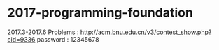 # 2017-programming-foundation
2017.3-2017.6
Problems : http://acm.bnu.edu.cn/v3/contest_show.php?cid=9336
password : 12345678
